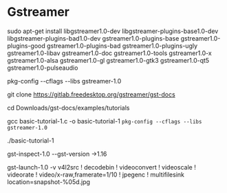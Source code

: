 # Gstreamer

sudo apt-get install libgstreamer1.0-dev libgstreamer-plugins-base1.0-dev libgstreamer-plugins-bad1.0-dev gstreamer1.0-plugins-base gstreamer1.0-plugins-good gstreamer1.0-plugins-bad gstreamer1.0-plugins-ugly gstreamer1.0-libav gstreamer1.0-doc gstreamer1.0-tools gstreamer1.0-x gstreamer1.0-alsa gstreamer1.0-gl gstreamer1.0-gtk3 gstreamer1.0-qt5 gstreamer1.0-pulseaudio

pkg-config --cflags --libs gstreamer-1.0

git clone https://gitlab.freedesktop.org/gstreamer/gst-docs

cd Downloads/gst-docs/examples/tutorials

gcc basic-tutorial-1.c -o basic-tutorial-1 `pkg-config --cflags --libs gstreamer-1.0`

./basic-tutorial-1

gst-inspect-1.0 --gst-version     ->1.16

gst-launch-1.0 -v v4l2src ! decodebin ! videoconvert ! videoscale ! videorate ! video/x-raw,framerate=1/10 ! jpegenc ! multifilesink location=snapshot-%05d.jpg


